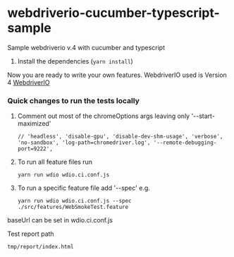 # webdriverio-cucumber-typescript-sample
Sample webdriverio v.4 with cucumber and typescript

1. Install the dependencies (`yarn install`)

Now you are ready to write your own features.
WebdriverIO used is Version 4 [WebdriverIO](http://v4.webdriver.io/)

### Quick changes to run the tests locally
1. Comment out most of the chromeOptions args leaving only '--start-maximized'
    ```
    // 'headless', 'disable-gpu', 'disable-dev-shm-usage', 'verbose', 'no-sandbox', 'log-path=chromedriver.log', '--remote-debugging-port=9222',
    ```
2. To run all feature files run
    ```
    yarn run wdio wdio.ci.conf.js
    ```
3. To run a specific feature file add '--spec' e.g.
    ```
    yarn run wdio wdio.ci.conf.js --spec ./src/features/WebSmokeTest.feature
    
baseUrl can be set in wdio.ci.conf.js

Test report path 
``` 
tmp/report/index.html
